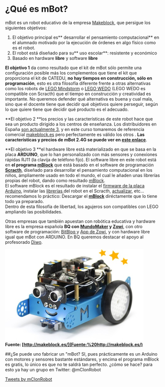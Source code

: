 
# ¿Qué es mBot?

mBot es un robot educativo de la empresa [Makeblock](http://www.makeblock.cc/), que persigue los siguientes objetivos:

1. El objetivo principal es** desarrollar el pensamiento computacional** en el alumnado motivado por la ejecución de órdenes en algo físico como es el robot.
1. El robot está diseñado para su** uso escolar**: resistente y económico
1. Basado en hardware **libre** y software **libre**

**El objetivo 1** da como resultado que el kit de mBot sólo permite una configuración posible más los complementos que tiene el kit que proporciona el kit de CATEDU, **no hay tiempos en construcción, sólo en programación**, esto es otra filosofía diferente frente a otras alternativas como los robots de [LEGO Mindstorm](http://mindstorms.lego.com/) o [LEGO WEDO](https://education.lego.com/es-es/lesi/elementary/lego-education-wedo) (LEGO WEDO es compatible con Scracth) que el tiempo en construcción y creatividad es importante. No queremos defender qué alternativa es buena y cual mala, sino que el docente tiene que decidir qué objetivos quiere perseguir, según lo que quiere tiene que decidir qué producto es el adecuado.

**El objetivo 2 **los precios y las características de este robot hace que sea un producto dirigido a los centros de enseñanza. Los distribuidores en España [son actualmente 3](http://www.makeblock.cc/distributors/), y en este curso tomaremos de referencia comercial [makeblock.es](http://www.makeblock.es/) pero perfectamente es válido los otros . **Las características y precios de mBot 2.4G se puede ver en [este enlace](http://www.makeblock.es/productos/robot_educativo_mbot_2.4g/)**.

**El objetivo 3 **el hardware libre está materializado en que se basa en la placa **ARDUINO**, que lo han personalizado con más sensores y conexiones rápidas RJ11 (la clavija de teléfono fijo). El software libre en este robot está en **el programa [mBlock](http://www.mblock.cc/)** que está basado en el software de programación **[Scracth](https://scratch.mit.edu/)**, diseñado para desarrollar el pensamiento computacional en los niños, ámpliamente usado en todo el mundo, el cual le añaden unas librerías propias del robot, dando como resultado [mBlock](http://www.mblock.cc/). <br />El software mBlock es el resultado de instalar el [firmware de la placa Arduino](http://app.makeblock.cc/firmware/), instalar las [librerías ](https://github.com/Makeblock-official/Makeblock-Library/archive/master.zip)del robot en el Scracth, [actualizar](http://learn.makeblock.cc/learning-scratch/#Step2-Upload-the-firmware), etc... recomendamos lo práctico: Descargar el **[mBlock](http://www.mblock.cc/)** diréctamente que lo tiene todo ya preparado.<br />Dentro de esta filosofía de libertad, los agujeros son compatibles con LEGO ampliando las posibilidades.

Otras empresas que también apuestan con robótica educativa y hardware libre es la empresa española **BQ con [MundoMaker](http://www.bq.com/es/printbot-evolution) y [Zowi](http://www.bq.com/es/zowi)**, con otro software de programación: [BitBloq ](http://diwo.bq.com/course/aprende-robotica-y-programacion-con-bitbloq-2/)y [App de Zowi](https://play.google.com/store/apps/details?id=com.bq.zowi), y con hardware libre igual que mBot con ARDUINO. En BQ queremos destacar el apoyo al profesorado [Diwo](http://diwo.bq.com/).

![](img/images_robots-mas-vendidos.jpg)
**Fuente: [http://makeblock.es/](Fuente:%20http://makeblock.es/)**

##¿Se puede uno fabricar un "mBot?
SI, pues prácticamente es un Arduino con motores y sensores bastante estándares, y encima el programa mBlock es gratis, lo único es que no te saldrá tan perfecto. ¿cómo se hace? para esto ya hay un grupo en Twitter: @mClonRobot

<a class="twitter-timeline" href="https://twitter.com/mClonRobot?ref_src=twsrc%5Etfw">Tweets by mClonRobot</a> <script async src="https://platform.twitter.com/widgets.js" charset="utf-8"></script>

